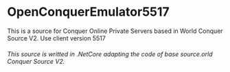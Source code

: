 # OpenConquerEmulator5517
This is a source for Conquer Online Private Servers based in World Conquer Source V2. Use client version 5517

###### This source is writted in .NetCore adapting the code of base source.orld Conquer Source V2.